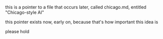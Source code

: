 this is a pointer to a file that occurs later, called chicago.md, entitled "Chicago-style AI"

this pointer exists now, early on, because that's how important this idea is

please hold
